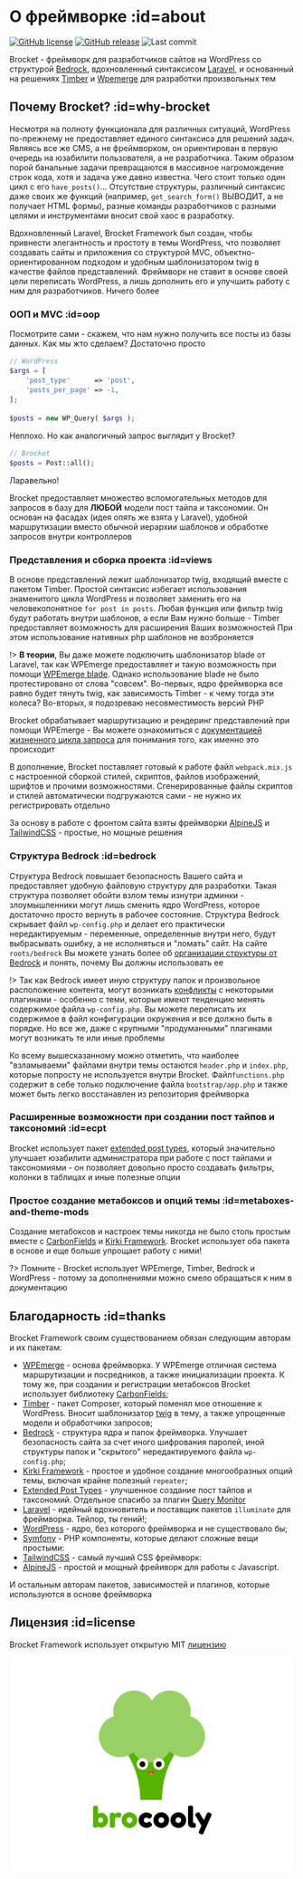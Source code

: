 # О фреймворке :id=about

[![GitHub license](https://img.shields.io/github/license/czernika/brocket)](https://github.com/czernika/brocket/blob/master/LICENSE) [![GitHub release](https://img.shields.io/github/v/release/czernika/brocket)](https://gitHub.com/czernika/brocket/releases/) ![Last commit](https://img.shields.io/github/last-commit/czernika/brocket)

Brocket - фреймворк для разработчиков сайтов на WordPress со структурой [Bedrock](https://roots.io/bedrock/), вдохновленный синтаксисом [Laravel](https://laravel.com/), и основанный на решениях [Timber](https://timber.github.io/docs/guides/wp-integration/) и [Wpemerge](https://wpemerge.com/) для разработки произвольных тем

## Почему Brocket? :id=why-brocket

Несмотря на полноту функционала для различных ситуаций, WordPress по-прежнему не предоставляет единого синтаксиса для решений задач. Являясь все же CMS, а не фреймворком, он ориентирован в первую очередь на юзабилити пользователя, а не разработчика. Таким образом порой банальные задачи превращаются в массивное нагромождение строк кода, хотя и задача уже давно известна. Чего стоит только один цикл с его `have_posts()`... Отсутствие структуры, различный синтаксис даже своих же функций (например, `get_search_form()` ВЫВОДИТ, а не получает HTML формы), разные команды разработчиков с разными целями и инструментами вносит свой хаос в разработку.

Вдохновленный Laravel, Brocket Framework был создан, чтобы привнести элегантность и простоту в темы WordPress, что позволяет создавать сайты и приложения со структурой MVC, объектно-ориентированном подходом и удобным шаблонизатором twig в качестве файлов представлений. Фреймворк не ставит в основе своей цели переписать WordPress, а лишь дополнить его и улучшить работу с ним для разработчиков. Ничего более

### ООП и MVC :id=oop

Посмотрите сами - скажем, что нам нужно получить все посты из базы данных. Как мы жто сделаем? Достаточно просто

```php
// WordPress
$args = [
    'post_type'      => 'post',
    'posts_per_page' => -1,
];

$posts = new WP_Query( $args );
```

Неплохо. Но как аналогичный запрос выглядит у Brocket?

```php
// Brocket
$posts = Post::all();
```

Ларавельно!

Brocket предоставляет множество вспомогательных методов для запросов в базу для **ЛЮБОЙ** модели пост тайпа и таксономии. Он основан на фасадах (идея опять же взята у Laravel), удобной маршрутизации вместо обычной иерархии шаблонов и обработке запросов внутри контроллеров 

### Представления и сборка проекта :id=views

В основе представлений лежит шаблонизатор twig, входящий вместе с пакетом Timber. Простой синтаксис избегает использования знаменитого цикла WordPress и позволяет заменить его на человекопонятное `for post in posts`. Любая функция или фильтр twig будут работать внутри шаблонов, а если Вам нужно больше - Timber предоставляет возможность для расширения Ваших возможностей При этом использование нативных php шаблонов не возброняется

!> **В теории**, Вы даже можете подключить шаблонизатор blade от Laravel, так как WPEmerge предоставляет и такую возможность при помощи [WPEmerge blade](https://github.com/htmlburger/wpemerge-blade). Однако использование blade не было протестировано от слова "совсем". Во-первых, ядро фреймворка все равно будет тянуть twig, как зависимость Timber - к чему тогда эти колеса? Во-вторых, я подозреваю несовместимость версий PHP

Brocket обрабатывает маршрутизацию и рендеринг представлений при помощи WPEmerge - Вы можете ознакомиться с [документацией жизненного цикла запроса](https://docs.wpemerge.com/#/framework/routing/request-lifecycle) для понимания того, как именно это происходит

В дополнение, Brocket поставляет готовый к работе файл `webpack.mix.js` с настроенной сборкой стилей, скриптов, файлов изображений, шрифтов и прочими возможностями. Сгенерированные файлы скриптов и стилей автоматически подгружаются сами - не нужно их регистрировать отдельно

За основу в работе с фронтом сайта взяты фреймворки [AlpineJS](https://alpinejs.dev/) и [TailwindCSS](https://tailwindcss.com/) - простые, но мощные решения

### Структура Bedrock :id=bedrock

Структура Bedrock повышает безопасность Вашего сайта и предоставляет удобную файловую структуру для разработки. Такая структура позволяет обойти взлом темы изнутри админки - злоумышленники могут лишь сменить ядро WordPress, которое достаточно просто вернуть в рабочее состояние. Структура Bedrock скрывает файл `wp-config.php` и делает его практически нередактируемым - переменные, определенные внутри него, будут выбрасывать ошибку, а не исполняться и "ломать" сайт. На сайте `roots/bedrock` Вы можете узнать более об [организации структуры от Bedrock](https://roots.io/bedrock/) и понять, почему Вы должны использовать ее

!> Так как Bedrock имеет иную структуру папок и произвольное расположение контента, могут возникать [конфликты](https://roots.io/docs/bedrock/master/compatibility/#compatibility) с некоторыми плагинами - особенно с теми, которые имеют тенденцию менять содержимое файла `wp-config.php`. Вы можете переписать их содержимое в файл конфигурации окружения и все должно быть в порядке. Но все же, даже с крупными "продуманными" плагинами могут возникать те или иные проблемы

Ко всему вышесказанному можно отметить, что наиболее "взламываеми" файлами внутри темы остаются `header.php` и `index.php`, которые попросту не используется внутри Brocket. Файл`functions.php` содержит в себе только подключение файла `bootstrap/app.php` и также может быть легко восстанавлен из репозитория фреймворка

### Расширенные возможности при создании пост тайпов и таксономий :id=ecpt

Brocket использует пакет [extended post types](https://github.com/johnbillion/extended-cpts), который значительно улучшает юзабилити администратора при работе с пост тайпами и таксономиями - он позволяет довольно просто создавать фильтры, колонки в таблицах и иные полезные опции

### Простое создание метабоксов и опций темы :id=metaboxes-and-theme-mods

Создание метабоксов и настроек темы никогда не было столь простым вместе с [CarbonFields](https://carbonfields.net/) и [Kirki Framework](https://kirki.org/). Brocket использует оба пакета в основе и еще больше упрощает работу с ними!

?> Помните - Brocket использует WPEmerge, Timber, Bedrock и WordPress - потому за дополнениями можно смело обращаться к ним в документацию

## Благодарность :id=thanks

Brocket Framework своим существованием обязан следующим авторам и их пакетам:

- [WPEmerge](https://wpemerge.com/) - основа фреймворка. У WPEmerge отличная система маршрутизации и посредников, а также инициализации проекта. К тому же, при создании и регистрации метабоксов Brocket использует библиотеку [CarbonFields](https://carbonfields.net/);
- [Timber](https://timber.github.io/docs/guides/wp-integration/) - пакет Composer, который поменял мое отношение к WordPress. Вносит шаблонизатор [twig](https://twig.symfony.com/) в тему, а также упрощенные модели и обработчики запросов;
- [Bedrock](https://roots.io/bedrock/) - структура ядра и папок фреймворка. Улучшает безопасность сайта за счет иного шифрования паролей, иной структуры папок и "скрытого" нередактируемого файла `wp-config.php`;
- [Kirki Framework](https://kirki.org/) - простое и удобное создание многообразных опций темы, включая крайне полезный `repeater`;
- [Extended Post Types](https://github.com/johnbillion/extended-cpts) - улучшенное создание пост тайпов и таксономий. Отдельное спасибо за плагин [Query Monitor](https://querymonitor.com/)
- [Laravel](https://laravel.com/) - идейный вдохновитель и поставщик пакетов `illuminate` для фреймворка. Тейлор, ты гений!;
- [WordPress](https://wordpress.org/) - ядро, без которого фреймворка и не существовало бы;
- [Symfony](https://symfony.com/) - PHP компоненты, которые делают сложные вещи простыми:
- [TailwindCSS](https://tailwindcss.com/) - самый лучший CSS фреймворк:
- [AlpineJS](https://tailwindcss.com/) - простой и мощный фрейиворк для работы с Javascript.

И остальным авторам пакетов, зависимостей и плагинов, которые используются в основе фреймворка

## Лицензия :id=license

Brocket Framework использует открытую MIT [лицензию](https://github.com/czernika/brocket/blob/master/LICENSE.md)

![Brocket Framework](../_media/screenshot.png)